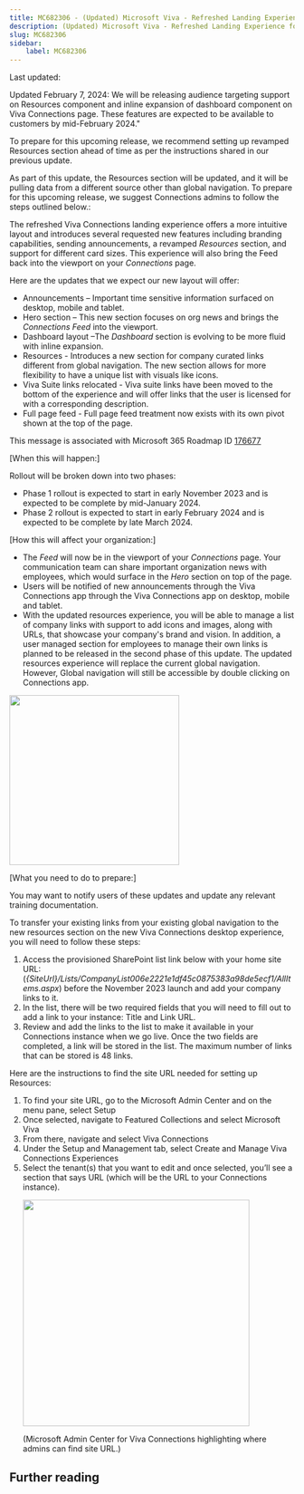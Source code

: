```yaml
---
title: MC682306 - (Updated) Microsoft Viva - Refreshed Landing Experience for Viva Connections Desktop
description: (Updated) Microsoft Viva - Refreshed Landing Experience for Viva Connections Desktop
slug: MC682306
sidebar:
    label: MC682306
---
```



Last updated: 

<p>Updated February 7, 2024: We will be releasing audience targeting support on Resources component and inline expansion of dashboard component on Viva Connections page. These features are expected to be available to customers by mid-February 2024."</p><p>To prepare for this upcoming release, we recommend setting up revamped Resources section ahead of time as per the instructions shared in our previous update.
</p><p>As part of this update, the Resources section will be updated, and it will be pulling data from a different source other than global navigation. To prepare for this upcoming release, we suggest Connections admins to follow the steps outlined below.: </p><p>The refreshed Viva Connections landing experience offers a more intuitive layout and introduces several requested new features including branding capabilities, sending announcements, a revamped <i>Resources</i> section, and support for different card sizes. This experience will also bring the Feed back into the viewport on your <i>Connections</i> page.</p><p>Here are the updates that we expect our new layout will offer:  
</p><ul><li>Announcements – Important time sensitive information surfaced on desktop, mobile and tablet.</li><li>Hero section – This new section focuses on org news and brings the <i>Connections Feed</i> into the viewport.</li><li>Dashboard layout –The <i>Dashboard </i>section is evolving to be more fluid with inline expansion.</li><li>Resources - Introduces a new section for company curated links different from global navigation. The new section allows for more flexibility to have a unique list with visuals like icons.</li><li>Viva Suite links relocated - Viva suite links have been moved to the bottom of the experience and will offer links that the user is licensed for with a corresponding description.</li><li>Full page feed - Full page feed treatment now exists with its own pivot shown at the top of the page.</li></ul><p>This message is associated with Microsoft 365 Roadmap ID <a href="https://www.microsoft.com/microsoft-365/roadmap?filters=&amp;searchterms=176677" target="_blank">176677</a></p><p>[When this will happen:]</p><p>Rollout will be broken down into two phases:</p><ul><li>Phase 1 rollout is expected to start in early November 2023 and is expected to be complete by mid-January 2024.</li><li>Phase 2 rollout is expected to start in early February 2024 and is expected to be complete by late March 2024.</li></ul><p>[How this will affect your organization:]</p><ul><li>The<i> Feed</i> will now be in the viewport of your <i>Connections</i> page. Your communication team can share important organization news with employees, which would surface in the<i> Hero</i> section on top of the page.</li><li>Users will be notified of new announcements through the Viva Connections app through the Viva Connections app on desktop, mobile and tablet.</li><li>With the updated resources experience, you will be able to manage a list of company links with support to add icons and images, along with URLs, that showcase your company's brand and vision. In addition, a user managed section for employees to manage their own links is planned to be released in the second phase of this update. The updated resources experience will replace the current global navigation. However, Global navigation will still be accessible by double clicking on Connections app.</li></ul><p><img src="https://img-prod-cms-rt-microsoft-com.akamaized.net/cms/api/am/imageFileData/RW1dp6Y?ver=b12e" style="width: 300px;"><br></p><p>[What you need to do to prepare:]</p><p>You may want to notify users of these updates and update any relevant training documentation.</p><p>To transfer your existing links from your existing global navigation to the new resources section on the new Viva Connections desktop experience, you will need to follow these steps:</p><ol><li>Access the provisioned SharePoint list link below with your home site URL: (<i>{SiteUrl}/Lists/CompanyList006e2221e1df45c0875383a98de5ecf1/AllItems.aspx</i>) before the November 2023 launch and add your company links to it. 
</li><li>In the list, there will be two required fields that you will need to fill out to add a link to your instance: Title and Link URL. 
</li><li>Review and add the links to the list to make it available in your Connections instance when we go live. Once the two fields are completed, a link will be stored in the list. The maximum number of links that can be stored is 48 links. 
</li></ol><p>Here are the instructions to find the site URL needed for setting up Resources: 
</p><ol><li>To find your site URL, go to the Microsoft Admin Center and on the menu pane, select Setup 
</li><li>Once selected, navigate to Featured Collections and select Microsoft Viva 
</li><li>From there, navigate and select Viva Connections 
</li><li>Under the Setup and Management tab, select Create and Manage Viva Connections Experiences 
</li><li>Select the tenant(s) that you want to edit and once selected, you’ll see a section that says URL (which will be the URL to your Connections instance). 
</li><p><img src="https://img-prod-cms-rt-microsoft-com.akamaized.net/cms/api/am/imageFileData/RW1eCCo?ver=f9c0" style="width: 400px;"></p><p>(Microsoft Admin Center for Viva Connections highlighting where admins can find site URL.)</p>
</ol>

## Further reading
